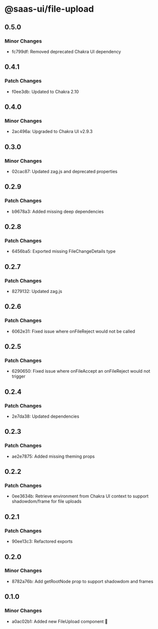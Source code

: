 # @saas-ui/file-upload

## 0.5.0

### Minor Changes

- fc799df: Removed deprecated Chakra UI dependency

## 0.4.1

### Patch Changes

- f0ee3db: Updated to Chakra 2.10

## 0.4.0

### Minor Changes

- 2ac496a: Upgraded to Chakra UI v2.9.3

## 0.3.0

### Minor Changes

- 02cac87: Updated zag.js and deprecated properties

## 0.2.9

### Patch Changes

- b9678a3: Added missing deep dependencies

## 0.2.8

### Patch Changes

- 6456ba5: Exported missing FileChangeDetails type

## 0.2.7

### Patch Changes

- 8279132: Updated zag.js

## 0.2.6

### Patch Changes

- 6062e31: Fixed issue where onFileReject would not be called

## 0.2.5

### Patch Changes

- 6290650: Fixed issue where onFileAccept an onFileReject would not trigger

## 0.2.4

### Patch Changes

- 2e7da38: Updated dependencies

## 0.2.3

### Patch Changes

- ae2e7875: Added missing theming props

## 0.2.2

### Patch Changes

- 0ee3634b: Retrieve environment from Chakra UI context to support shadowdom/frame for file uploads

## 0.2.1

### Patch Changes

- 90ee13c3: Refactored exports

## 0.2.0

### Minor Changes

- 8782a76b: Add getRootNode prop to support shadowdom and frames

## 0.1.0

### Minor Changes

- a0ac02b1: Added new FileUpload component 🥳
